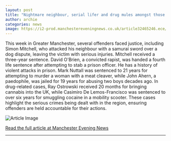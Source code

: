 ```yaml
---
layout: post
title: "Nightmare neighbour, serial lifer and drug mules amongst those locked up this week in Greater Manchester"
author: archie
categories: news
image: https://i2-prod.manchestereveningnews.co.uk/article32465246.ece/ALTERNATES/s1200/0_Nightmare-neighbour-serial-lifer-and-drug-mules-amongst-those-locked-up-this-week-in-Greater-Manche.jpg
---
```

This week in Greater Manchester, several offenders faced justice, including Simon Mitchell, who attacked his neighbour with a samurai sword over a dog dispute, leaving the victim with serious injuries. Mitchell received a three-year sentence. David O'Brien, a convicted rapist, was handed a fourth life sentence after attempting to stab a prison officer. He has a history of violent attacks in prison. Mark Nuttall was sentenced to 21 years for attempting to murder a woman with a meat cleaver, while John Ahern, a paedophile, was jailed for 19 years for abusing two boys decades ago. In drug-related cases, Ray Ostrowski received 20 months for bringing cannabis into the UK, while Casimiro De Lemos-Francisco was sentenced to over six years for smuggling cocaine in a mobility scooter. These cases highlight the serious crimes being dealt with in the region, ensuring offenders are held accountable for their actions.

![Article Image](https://i2-prod.manchestereveningnews.co.uk/article32465246.ece/ALTERNATES/s1200/0_Nightmare-neighbour-serial-lifer-and-drug-mules-amongst-those-locked-up-this-week-in-Greater-Manche.jpg)

[Read the full article at Manchester Evening News](https://www.manchestereveningnews.co.uk/news/greater-manchester-news/nightmare-neighbour-serial-lifer-drug-32462438)

---
